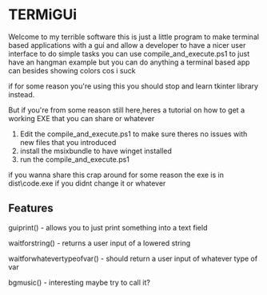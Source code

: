 # TERMiGUi
Welcome to my terrible software
this is just a little program to make terminal based applications with a gui and allow a developer to have a nicer user interface to do simple tasks
you can use compile_and_execute.ps1 to just have an hangman example but you can do anything a terminal based app can besides showing colors cos i suck

if for some reason you're using this you should stop and learn tkinter library instead.

But if you're from some reason still here,heres a tutorial on how to get a working EXE that you can share or whatever
1. Edit the compile_and_execute.ps1 to make sure theres no issues with new files that you introduced
2. install the msixbundle to have winget installed
3. run the compile_and_execute.ps1

if you wanna share this crap around for some reason the exe is in dist\code.exe if you didnt change it or whatever
## Features
guiprint() - allows you to just print something into a text field

waitforstring() - returns a user input of a lowered string

waitforwhatevertypeofvar() - should return a user input of whatever type of var

bgmusic() - interesting maybe try to call it?